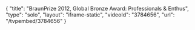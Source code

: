 {
    "title": "BraunPrize 2012, Global Bronze Award: Professionals & Enthus",
    "type": "solo",
    "layout": "iframe-static",
    "videoId": "3784656",
    "url": "\/tvpembed\/3784656"
}